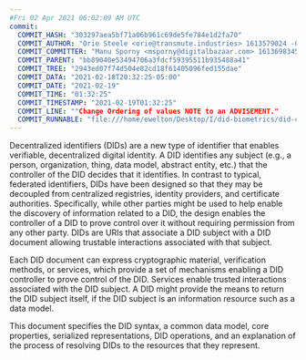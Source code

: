 ```yaml
---
#Fri 02 Apr 2021 06:02:09 AM UTC
commit:
  COMMIT_HASH: "303297aea5bf71a06b961c69de5fe784e1d2fa70"
  COMMIT_AUTHOR: "Orie Steele <orie@transmute.industries> 1613579024 -0600"
  COMMIT_COMMITTER: "Manu Sporny <msporny@digitalbazaar.com> 1613698345 -0500"
  COMMIT_PARENT: "bb89040e53494706a3fdcf59395511b935488a41"
  COMMIT_TREE: "2943ed07f74d504e82cd18f61405096fed155dae"
  COMMIT_DATA: "2021-02-18T20:32:25-05:00"
  COMMIT_DATE: "2021-02-19"
  COMMIT_TIME: "01:32:25"
  COMMIT_TIMESTAMP: "2021-02-19T01:32:25"
  COMMIT_LINE: ""Change Ordering of values NOTE to an ADVISEMENT."
  COMMIT_RUNNABLE: "file:///home/ewelton/Desktop/I/did-biometrics/did-core-dataset/analysis/gitinfo/303297aea5bf71a06b961c69de5fe784e1d2fa70/snapshot/index.html"
---
```


<section id="abstract">
<p>
<a>Decentralized identifiers</a> (DIDs) are a new type of identifier that
enables verifiable, decentralized digital identity. A <a>DID</a> identifies any
subject (e.g., a person, organization, thing, data model, abstract entity, etc.)
that the controller of the <a>DID</a> decides that it identifies. In contrast to
typical, federated identifiers, <a>DIDs</a> have been designed so that they may
be decoupled from centralized registries, identity providers, and certificate
authorities. Specifically, while other parties might be used to help enable the
discovery of information related to a <a>DID</a>, the design enables the
controller of a <a>DID</a> to prove control over it without requiring permission
from any other party. <a>DIDs</a> are <a>URIs</a> that associate a <a>DID
subject</a> with a <a>DID document</a> allowing trustable interactions
associated with that subject.
    </p>
<p>
Each <a>DID document</a> can express cryptographic material, <a>verification
methods</a>, or <a>services</a>, which provide a set of mechanisms enabling a
<a>DID controller</a> to prove control of the <a>DID</a>. <a>Services</a> enable
trusted interactions associated with the <a>DID subject</a>. A <a>DID</a> might
provide the means to return the <a>DID subject</a> itself, if the <a>DID
subject</a> is an information resource such as a data model.
    </p>
<p>
This document specifies the DID syntax, a common data model, core properties,
serialized representations, DID operations, and an explanation of the process
of resolving DIDs to the resources that they represent.
    </p>
</section>
